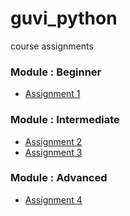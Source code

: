 # guvi_python
course assignments

### Module : Beginner
- [Assignment 1](assignment_1.md)

### Module : Intermediate
- [Assignment 2](assignment_2.md)
- [Assignment 3](assignment_3.md)

### Module : Advanced
- [Assignment 4](assignment_4.md)
